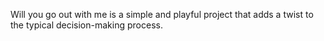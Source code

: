 Will you go out with me is a simple and playful project that adds a twist to the typical decision-making process.
